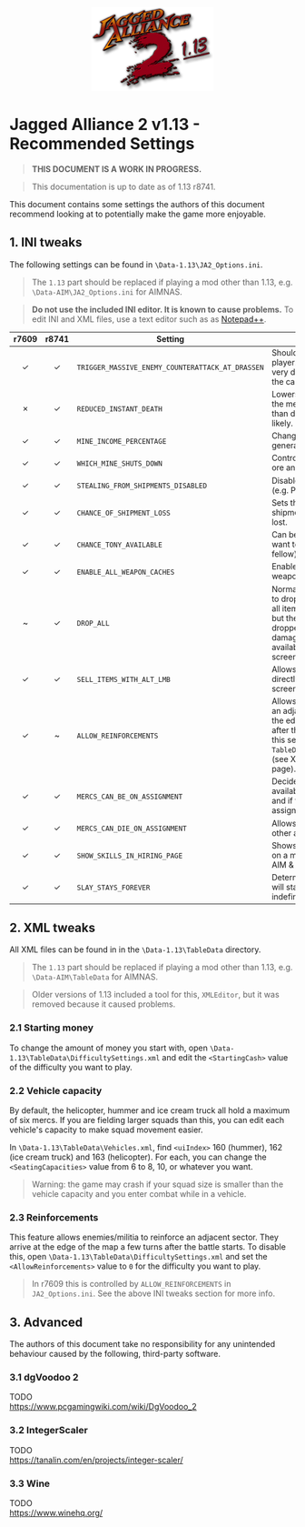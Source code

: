 <p align="center">
  <img src="113.png" alt="Jagged Alliance 2 1.13">
</p>

# Jagged Alliance 2 v1.13 - Recommended Settings

> **THIS DOCUMENT IS A WORK IN PROGRESS.**

> This documentation is up to date as of 1.13 r8741.

This document contains some settings the authors of this document recommend looking at to potentially make the game more enjoyable.

## 1. INI tweaks
The following settings can be found in `\Data-1.13\JA2_Options.ini`.

> The `1.13` part should be replaced if playing a mod other than 1.13, e.g. `\Data-AIM\JA2_Options.ini` for AIMNAS.

> **Do not use the included INI editor. It is known to cause problems.** To edit INI and XML files, use a text editor such as as [Notepad++](https://notepad-plus-plus.org/).

|  r7609  |  r8741  | Setting | Description |
|  :---:  |  :---:  |   ---   |     ---     |
| &check; | &check; | `TRIGGER_MASSIVE_ENEMY_COUNTERATTACK_AT_DRASSEN` | Should be set to `FALSE` for a new player. It is infamous for being very difficult to handle so early in the campaign. |
| &cross; | &check; | `REDUCED_INSTANT_DEATH` | Lowers lethal damage to cause the merc to fall into a coma rather than die. Makes merc deaths less likely. |
| &check; | &check; | `MINE_INCOME_PERCENTAGE` | Changes how much cash mines generate. |
| &check; | &check; | `WHICH_MINE_SHUTS_DOWN` | Controls which mine will run out of ore and stop working. |
| &check; | &check; | `STEALING_FROM_SHIPMENTS_DISABLED` | Disables stealing from shipments (e.g. Pablo in Drassen). |
| &check; | &check; | `CHANCE_OF_SHIPMENT_LOSS` | Sets the chance of a whole shipment from Bobby Ray being lost. |
| &check; | &check; | `CHANCE_TONY_AVAILABLE` | Can be set to 100% if you always want to meet Tony (a useful fellow). |
| &check; | &check; | `ENABLE_ALL_WEAPON_CACHES` | Enables all sectors with "secret" weapon caches. |
| ~ | &check; | `DROP_ALL` | Normally, enemies have a chance to drop items when killed. `1` forces all items to drop. `2`  will also drop all but the items that wouldn't have dropped normally are severely damaged. In r7609, this setting is available on the New Game screen. |
| &check; | &check; | `SELL_ITEMS_WITH_ALT_LMB` | Allows the player to sell their items directly from the sector inventory screen whenever they wish. |
| &check; | ~ | `ALLOW_REINFORCEMENTS` | Allows enemies/militia to reinforce an adjacent sector. They arrive at the edge of the map a few turns after the battle starts. As of r8741, this setting is in `TableData\DifficultySettings.xml` (see XML tweaks section of this page). |
| &check; | &check; | `MERCS_CAN_BE_ON_ASSIGNMENT` | Decides if all mercs will be available at the start of the game and if they will go on other assignments during the campaign. |
| &check; | &check; | `MERCS_CAN_DIE_ON_ASSIGNMENT` | Allows mercs to die when away on other assignments. |
| &check; | &check; | `SHOW_SKILLS_IN_HIRING_PAGE` | Shows skills and traits as a tooltip on a merc's portrait in both the AIM & MERC hiring page. |
| &check; | &check; | `SLAY_STAYS_FOREVER` | Determines if a character, Slay, will stay with your team indefinitely. |


## 2. XML tweaks
All XML files can be found in in the `\Data-1.13\TableData` directory.
> The `1.13` part should be replaced if playing a mod other than 1.13, e.g. `\Data-AIM\TableData` for AIMNAS.

> Older versions of 1.13 included a tool for this, `XMLEditor`, but it was removed because it caused problems.

### 2.1 Starting money
To change the amount of money you start with, open `\Data-1.13\TableData\DifficultySettings.xml` and edit the `<StartingCash>` value of the difficulty you want to play.

### 2.2 Vehicle capacity
By default, the helicopter, hummer and ice cream truck all hold a maximum of six mercs. If you are fielding larger squads than this, you can edit each vehicle's capacity to make squad movement easier.

In `\Data-1.13\TableData\Vehicles.xml`, find `<uiIndex>` 160 (hummer), 162 (ice cream truck) and 163 (helicopter). For each, you can change the `<SeatingCapacities>` value from 6 to 8, 10, or whatever you want.

> Warning: the game may crash if your squad size is smaller than the vehicle capacity and you enter combat while in a vehicle.

### 2.3 Reinforcements
This feature allows enemies/militia to reinforce an adjacent sector. They arrive at the edge of the map a few turns after the battle starts. To disable this, open `\Data-1.13\TableData\DifficultySettings.xml` and set the `<AllowReinforcements>` value to `0` for the difficulty you want to play.

> In r7609 this is controlled by `ALLOW_REINFORCEMENTS` in `JA2_Options.ini`. See the above INI tweaks section for more info.


## 3. Advanced
<!-- TODO: move this section to another page titled "advanced settings/configuration" -->
The authors of this document take no responsibility for any unintended behaviour caused by the following, third-party software.

### 3.1 dgVoodoo 2
TODO  
https://www.pcgamingwiki.com/wiki/DgVoodoo_2

### 3.2 IntegerScaler
TODO  
https://tanalin.com/en/projects/integer-scaler/

### 3.3 Wine
TODO  
https://www.winehq.org/